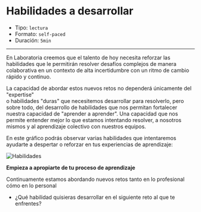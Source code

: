 # Habilidades a desarrollar

* Tipo: `lectura`
* Formato: `self-paced`
* Duración: `5min`

***

En Laboratoria creemos que el talento de hoy necesita reforzar las
habilidades que le permitirán resolver desafíos complejos de manera
colaborativa en un contexto de alta incertidumbre con un ritmo de
cambio rápido y continuo.

La capacidad de abordar estos nuevos retos no dependerá únicamente del "expertise"  
o habilidades "duras" que necesitemos desarrollar para resolverlo, pero sobre
todo, del desarrollo de habilidades que nos permitan fortalecer nuestra capacidad
de "aprender a aprender". Una capacidad que nos permite entender mejor lo que
estamos intentando resolver, a nosotros mismos y al aprendizaje colectivo
con nuestros equipos.  

En este gráfico podrás observar varias habilidades que intentaremos ayudarte
a despertar o reforzar en tus experiencias de aprendizaje:

![Habilidades](https://user-images.githubusercontent.com/42012372/84184035-4f23ae00-aa52-11ea-9996-e8457406aae0.png)

**Empieza a apropiarte de tu proceso de aprendizaje**

Continuamente estamos abordando nuevos retos tanto en lo profesional cómo en
lo personal

- ¿Qué habilidad quisieras desarrollar en el siguiente reto al que te enfrentes?
